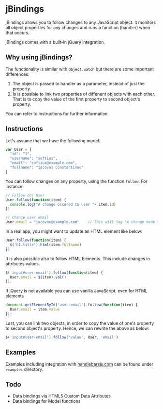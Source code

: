 jBindings
=========

jBindings allows you to follow changes to any JavaScript object. It monitors all object properties for any changes and runs a function (handler) when that occurs.

jBindings comes with a built-in jQuery integration.

Why using jBindings?
-------------------
The functionality is similar with `Object.watch` but there are some important differences:

  1. The object is passed to handler as a parameter, instead of just the property.
  2. Is is possible to link two properties of diffenent objects with each other. That is to copy the value of the first property to second object's property.

You can refer to instructions for further information.

Instructions
------------

Let's assume that we have the following model.

``` JAVASCRIPT
var User = {
  "id": "1",
  "username": "softius",
  "email": "softius@example.com",
  "fullname": "Iacovos Constantinou"
}
```

You can follow changes on any property, using the function `follow`. For instance:

``` JAVASCRIPT
// Follow obj User
User.follow(function(item) {
  console.log("A change occured to user "+ item.id)
})

// Change user email
User.email = "iacovos@example.com"    // This will log "A change made to user 1"
```

In a real app, you might want to update an HTML element like below:

``` JAVASCRIPT
User.follow(function(item) {
  $('h1.title').html(item.fullname)
})
```
It is also possible also to follow HTML Elements. This include changes in attributes values.

``` JAVASCRIPT
$('input#user-email').follow(function(item) {
  User.email = $(item).val()
});
```

If jQuery is not available you can use vanilla JavaScript, even for HTML elements

``` JAVASCRIPT
document.getElementById('user-email').follow(function(item) {
  User.email = item.value
});
```

Last, you can link two objects, in order to copy the value of one's property to second object's property. Hence, we can rewrite the above as below:

``` JAVASCRIPT
$('input#user-email').follow('value', User, 'email')
```

Examples
--------
Examples including integration with [handlebarsjs.com](handlebars.js) can be found under `examples` directory. 

Todo
----
 
* Data bindings via HTML5 Custom Data Attributes
* Data bindings for Model functions
